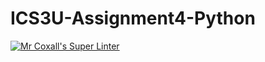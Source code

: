# ICS3U-Assignment4-Python

[![Mr Coxall's Super Linter](https://github.com/Haley-LeBon/ICS3U-Assignment4-Python/workflows/Mr%20Coxall's%20Super%20Linter/badge.svg)](https://github.com/Haley-LeBon/ICS3U-Assignment4-Python/actions/)
